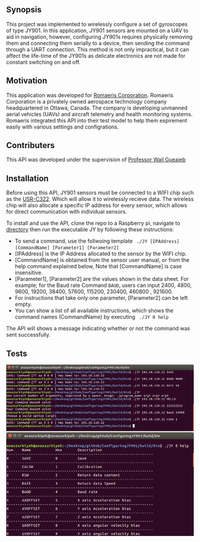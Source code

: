 ## Synopsis

This project was implemented to wirelessly configure a set of gyroscopes of type JY901. In this application, JY901 sensors are mounted on a UAV to aid in navigation, however, configuring JY901s requires physically removing them and connecting them serially to a device, then sending the command through a UART connection. This method is not only impractical, but it can affect the life-time of the JY901s as delicate electronics are not made for constant switching on and off.

## Motivation

This application was developed for [Romaeris Corporation](https://www.linkedin.com/company/romaeris-corporation). Romaeris Corporation is a privately owned aerospace technology company headquartered in Ottawa, Canada. The company is developing unmanned aerial vehicles (UAVs) and aircraft telemetry and health monitoring systems. Romaeris integrated this API into their test model to help them expirement easily with various settings and configrations. 

## Contributers
This API was developed under the supervision of [Professor Wail Gueaieb](mailto:wgueaieb@uottawa.ca)


## Installation

Before using this API, JY901 sensors must be connected to a WIFI chip such as the [USR-C322](http://www.usriot.com/p/ti-cc3200-wifi-modules/). Which will allow it to wirelessly recieve data. The wireless chip will also allocate a specific IP address for every sensor, which allows for direct communication with individual sensors.

To install and use the API, clone the repo to a Raspberry pi, navigate to [directory](https://github.com/zurkiyeh/ConfiguringJY901/tree/master/build/bin) then run the executable JY by following these instructions:  
* To send a command, use the follwoing template ``` ./JY [IPAddress] [CommandName] [Parameter1] [Parameter2]```  
* [IPAddress] is the IP Address allocated to the sensor by the WIFI chip.  
* [CommandName] is obtained from the sensor user manual, or from the help command explained below, Note that [CommandName] is case insensitive. 
* [Parameter1], [Parameter2] are the values shown in the data sheet. For example; for the Baud rate Command ```BAUD```, users can input 2400, 4800, 9600, 19200, 38400, 57600, 115200, 230400, 460800 , 921600.  
* For instructions that take only one parameter, [Parameter2] can be left empty.  
* You can show a list of all available instructions, which shows the command names (CommandName) by executing ``` ./JY 0 help```  


The API will shows a message indicating whether or not the command was sent successfully.

## Tests

![API test](Commands.png "API test")
![API test](helpCommand.png "API test")

